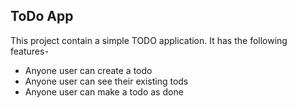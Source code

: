 ## ToDo App

This project contain a simple TODO application.
It has the following features-

- Anyone user can create a todo
- Anyone user can see their existing tods
- Anyone user can make a todo as done

